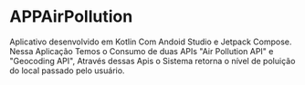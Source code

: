 # APPAirPollution
Aplicativo desenvolvido em Kotlin Com Andoid Studio e Jetpack Compose. Nessa Aplicação Temos o Consumo de duas APIs "Air Pollution API" e "Geocoding API", Através dessas Apis o Sistema retorna o nível de poluição do local passado pelo usuário.
